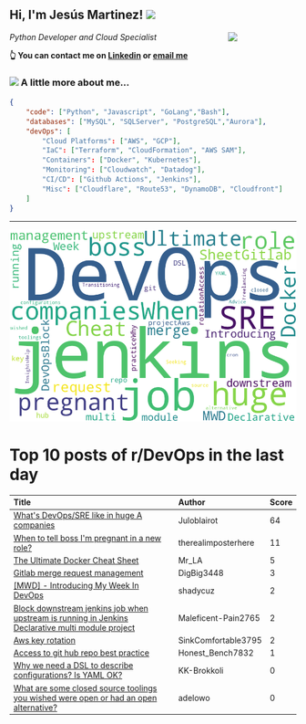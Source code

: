 <!--
**jmartinezl/jmartinezl** is a ✨ _special_ ✨ repository because its `README.md` (this file) appears on your GitHub profile.

Here are some ideas to get you started:

- 🔭 I’m currently working on ...
- 🌱 I’m currently learning ...
- 👯 I’m looking to collaborate on ...
- 🤔 I’m looking for help with ...
- 💬 Ask me about ...
- 📫 How to reach me: ...
- 😄 Pronouns: ...
- ⚡ Fun fact: ...
-->

<h2>Hi, I'm Jesús Martinez! <img src="https://media.giphy.com/media/WUlplcMpOCEmTGBtBW/giphy.gif" width="30"> </h2>
<img align='right' src="https://media.giphy.com/media/NytMLKyiaIh6VH9SPm/giphy.gif" width="120">
<p><em>Python Developer and Cloud Specialist
</em></p>

**👆 You can contact me on [Linkedin](https://www.linkedin.com/in/jes%C3%BAs-martinez-2b7b10104/) or [email me](mailto:jesus.mtz.lorenzo@gmail.com)**

### <img src="https://media.giphy.com/media/VgCDAzcKvsR6OM0uWg/giphy.gif" width="50"> A little more about me...  

```json
{
    "code": ["Python", "Javascript", "GoLang","Bash"],
    "databases": ["MySQL", "SQLServer", "PostgreSQL","Aurora"],
    "devOps": [
        "Cloud Platforms": ["AWS", "GCP"],
        "IaC": ["Terraform", "CloudFormation", "AWS SAM"],
        "Containers": ["Docker", "Kubernetes"],
        "Monitoring": ["Cloudwatch", "Datadog"],
        "CI/CD": ["Github Actions", "Jenkins"],
        "Misc": ["Cloudflare", "Route53", "DynamoDB", "Cloudfront"]
    ]
}
```
---

![Wordcloud](./cloud.png)

# Top 10 posts of r/DevOps in the last day

| Title | Author | Score |
|:---|:---|:---|
| [What's DevOps/SRE like in huge A companies](https://www.reddit.com/r/devops/comments/17z70ny/whats_devopssre_like_in_huge_a_companies/) | Juloblairot | 64 |
| [When to tell boss I'm pregnant in a new role?](https://www.reddit.com/r/devops/comments/17yyzi1/when_to_tell_boss_im_pregnant_in_a_new_role/) | therealimposterhere | 11 |
| [The Ultimate Docker Cheat Sheet](https://www.reddit.com/r/devops/comments/17zlc1c/the_ultimate_docker_cheat_sheet/) | Mr_LA | 5 |
| [Gitlab merge request management](https://www.reddit.com/r/devops/comments/17zbgvk/gitlab_merge_request_management/) | DigBig3448 | 3 |
| [[MWD] - Introducing My Week In DevOps](https://www.reddit.com/r/devops/comments/17zmtkm/mwd_introducing_my_week_in_devops/) | shadycuz | 2 |
| [Block downstream jenkins job when upstream is running in Jenkins Declarative multi module project](https://www.reddit.com/r/devops/comments/17zmulu/block_downstream_jenkins_job_when_upstream_is/) | Maleficent-Pain2765 | 2 |
| [Aws key rotation](https://www.reddit.com/r/devops/comments/17z7472/aws_key_rotation/) | SinkComfortable3795 | 2 |
| [Access to git hub repo best practice](https://www.reddit.com/r/devops/comments/17zkswh/access_to_git_hub_repo_best_practice/) | Honest_Bench7832 | 1 |
| [Why we need a DSL to describe configurations? Is YAML OK?](https://www.reddit.com/r/devops/comments/17zflef/why_we_need_a_dsl_to_describe_configurations_is/) | KK-Brokkoli | 0 |
| [What are some closed source toolings you wished were open or had an open alternative?](https://www.reddit.com/r/devops/comments/17zcqun/what_are_some_closed_source_toolings_you_wished/) | adelowo | 0 |
